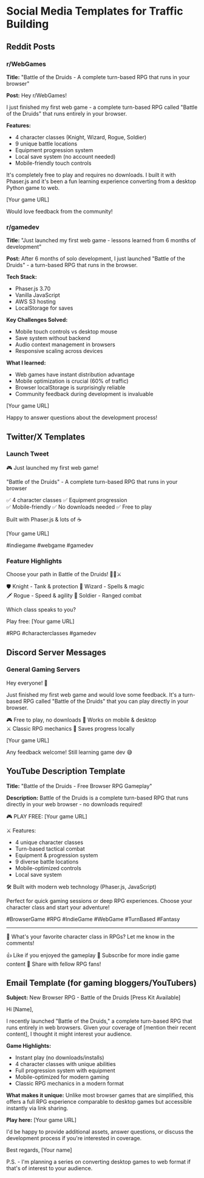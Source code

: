 # Social Media Templates for Traffic Building

## Reddit Posts

### r/WebGames
**Title:** "Battle of the Druids - A complete turn-based RPG that runs in your browser"

**Post:**
Hey r/WebGames! 

I just finished my first web game - a complete turn-based RPG called "Battle of the Druids" that runs entirely in your browser.

**Features:**
- 4 character classes (Knight, Wizard, Rogue, Soldier)
- 9 unique battle locations
- Equipment progression system
- Local save system (no account needed)
- Mobile-friendly touch controls

It's completely free to play and requires no downloads. I built it with Phaser.js and it's been a fun learning experience converting from a desktop Python game to web.

[Your game URL]

Would love feedback from the community!

### r/gamedev
**Title:** "Just launched my first web game - lessons learned from 6 months of development"

**Post:**
After 6 months of solo development, I just launched "Battle of the Druids" - a turn-based RPG that runs in the browser.

**Tech Stack:**
- Phaser.js 3.70
- Vanilla JavaScript
- AWS S3 hosting
- LocalStorage for saves

**Key Challenges Solved:**
- Mobile touch controls vs desktop mouse
- Save system without backend
- Audio context management in browsers
- Responsive scaling across devices

**What I learned:**
- Web games have instant distribution advantage
- Mobile optimization is crucial (60% of traffic)
- Browser localStorage is surprisingly reliable
- Community feedback during development is invaluable

[Your game URL]

Happy to answer questions about the development process!

## Twitter/X Templates

### Launch Tweet
🎮 Just launched my first web game! 

"Battle of the Druids" - A complete turn-based RPG that runs in your browser

✅ 4 character classes
✅ Equipment progression  
✅ Mobile-friendly
✅ No downloads needed
✅ Free to play

Built with Phaser.js & lots of ☕

[Your game URL]

#indiegame #webgame #gamedev

### Feature Highlights
Choose your path in Battle of the Druids! 🧙‍♂️⚔️

🛡️ Knight - Tank & protection
🔮 Wizard - Spells & magic  
🗡️ Rogue - Speed & agility
🏹 Soldier - Ranged combat

Which class speaks to you?

Play free: [Your game URL]

#RPG #characterclasses #gamedev

## Discord Server Messages

### General Gaming Servers
Hey everyone! 👋

Just finished my first web game and would love some feedback. It's a turn-based RPG called "Battle of the Druids" that you can play directly in your browser.

🎮 Free to play, no downloads
📱 Works on mobile & desktop  
⚔️ Classic RPG mechanics
💾 Saves progress locally

[Your game URL]

Any feedback welcome! Still learning game dev 😅

## YouTube Description Template

**Title:** "Battle of the Druids - Free Browser RPG Gameplay"

**Description:**
Battle of the Druids is a complete turn-based RPG that runs directly in your web browser - no downloads required!

🎮 PLAY FREE: [Your game URL]

⚔️ Features:
- 4 unique character classes
- Turn-based tactical combat
- Equipment & progression system
- 9 diverse battle locations
- Mobile-optimized controls
- Local save system

🛠️ Built with modern web technology (Phaser.js, JavaScript)

Perfect for quick gaming sessions or deep RPG experiences. Choose your character class and start your adventure!

#BrowserGame #RPG #IndieGame #WebGame #TurnBased #Fantasy

---

💬 What's your favorite character class in RPGs? Let me know in the comments!

👍 Like if you enjoyed the gameplay
🔔 Subscribe for more indie game content
🔗 Share with fellow RPG fans!

## Email Template (for gaming bloggers/YouTubers)

**Subject:** New Browser RPG - Battle of the Druids [Press Kit Available]

Hi [Name],

I recently launched "Battle of the Druids," a complete turn-based RPG that runs entirely in web browsers. Given your coverage of [mention their recent content], I thought it might interest your audience.

**Game Highlights:**
- Instant play (no downloads/installs)
- 4 character classes with unique abilities
- Full progression system with equipment
- Mobile-optimized for modern gaming
- Classic RPG mechanics in a modern format

**What makes it unique:**
Unlike most browser games that are simplified, this offers a full RPG experience comparable to desktop games but accessible instantly via link sharing.

**Play here:** [Your game URL]

I'd be happy to provide additional assets, answer questions, or discuss the development process if you're interested in coverage.

Best regards,
[Your name]

P.S. - I'm planning a series on converting desktop games to web format if that's of interest to your audience.
